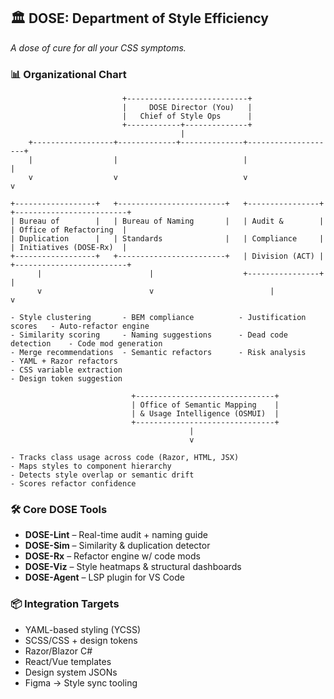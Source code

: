 ## 🏛️ DOSE: Department of Style Efficiency
_A dose of cure for all your CSS symptoms._

### 📊 Organizational Chart
```
                         +---------------------------+
                         |     DOSE Director (You)   |
                         |   Chief of Style Ops      |
                         +------------+--------------+
                                      |
    +------------------+-------------+--------------+--------------------+
    |                  |                            |                    |
    v                  v                            v                    v

+------------------+   +------------------------+   +----------------+   +-------------------------+
| Bureau of        |   | Bureau of Naming       |   | Audit &        |   | Office of Refactoring  |
| Duplication      |   | Standards              |   | Compliance     |   | Initiatives (DOSE-Rx)  |
+------------------+   +------------------------+   | Division (ACT) |   +-------------------------+
      |                        |                    +----------------+           |
      v                        v                          |                     v

- Style clustering       - BEM compliance          - Justification scores   - Auto-refactor engine  
- Similarity scoring     - Naming suggestions      - Dead code detection    - Code mod generation  
- Merge recommendations  - Semantic refactors      - Risk analysis          - YAML + Razor refactors
- CSS variable extraction
- Design token suggestion  

                           +-------------------------------+
                           | Office of Semantic Mapping    |
                           | & Usage Intelligence (OSMUI)  |
                           +-------------------------------+
                                        |
                                        v

- Tracks class usage across code (Razor, HTML, JSX)  
- Maps styles to component hierarchy  
- Detects style overlap or semantic drift  
- Scores refactor confidence
```

### 🛠️ Core DOSE Tools

- **DOSE-Lint** – Real-time audit + naming guide  
- **DOSE-Sim** – Similarity & duplication detector  
- **DOSE-Rx** – Refactor engine w/ code mods  
- **DOSE-Viz** – Style heatmaps & structural dashboards  
- **DOSE-Agent** – LSP plugin for VS Code


### 📦 Integration Targets

- YAML-based styling (YCSS)  
- SCSS/CSS + design tokens  
- Razor/Blazor C#  
- React/Vue templates  
- Design system JSONs  
- Figma → Style sync tooling
